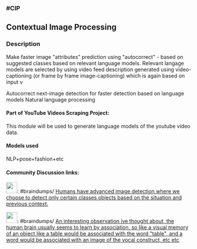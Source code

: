 ### #CIP 
## Contextual Image Processing

### Description
Make faster image "attributes" prediction using "autocorrect" - based on suggested classes based on relevant language models. Relevant langage models are selected by using video feed description generated using video-captioning (or frame by frame image-captioning) which is again based on input v 


Autocorrect next-image detection for faster detection based on language models
Natural language processing

#### Part of YouTube Videos Scraping Project:
This module will be used to generate language models of the youtube video data.

#### Models used
NLP+pose+fashion+etc

#### Community Discussion links: 
[<img src="https://camo.githubusercontent.com/2c752d0e3f6ad5dd66db4844774b7fee80259b78c5cbcfd8123a9a07c047d101/68747470733a2f2f63646e2d69636f6e732d706e672e666c617469636f6e2e636f6d2f36342f323131312f323131313337302e706e67" width="30"/>](https://discord.gg/p3PacqTw):  #braindumps/ [Humans have advanced image detection where  we choose to detect only certain classes objects based on the situation and previous context.](https://discordapp.com/channels/936236869606309919/936236870596177956/936539915129344000)

[<img src="https://camo.githubusercontent.com/2c752d0e3f6ad5dd66db4844774b7fee80259b78c5cbcfd8123a9a07c047d101/68747470733a2f2f63646e2d69636f6e732d706e672e666c617469636f6e2e636f6d2f36342f323131312f323131313337302e706e67" width="30"/>](https://discord.gg/p3PacqTw):  #braindumps/ [An interesting observation ive thought about, the human brain usually seems to learn by association, so like a visual memory of an object like a table would be associated with the word "table", and a word would be associated with an image of the vocal construct, etc etc](https://discordapp.com/channels/936236869606309919/936236870596177956/937604606568058900)
